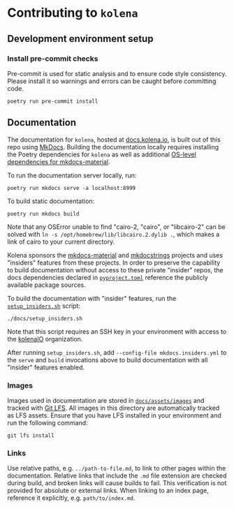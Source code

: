 # Contributing to `kolena`

## Development environment setup

### Install pre-commit checks

Pre-commit is used for static analysis and to ensure code style consistency. Please install it so warnings and
errors can be caught before committing code.

```
poetry run pre-commit install
```

## Documentation

The documentation for `kolena`, hosted at [docs.kolena.io](https://docs.kolena.io/), is built out of this repo using
[MkDocs](https://www.mkdocs.org/).
Building the documentation locally requires installing the Poetry dependencies for `kolena` as well as additional
[OS-level dependencies for mkdocs-material](https://squidfunk.github.io/mkdocs-material/plugins/requirements/image-processing/#cairo-graphics).

To run the documentation server locally, run:

```
poetry run mkdocs serve -a localhost:8999
```

To build static documentation:

```
poetry run mkdocs build
```

Note that any OSError unable to find "cairo-2, "cairo", or "libcairo-2" can be solved with
`ln -s /opt/homebrew/lib/libcairo.2.dylib .`, which makes a link of cairo to your current directory.

Kolena sponsors the [mkdocs-material](https://squidfunk.github.io/mkdocs-material/) and
[mkdocstrings](https://mkdocstrings.github.io/) projects and uses "insiders" features from these projects. In order to
preserve the capability to build documentation without access to these private "insider" repos, the docs dependencies
declared in [`pyproject.toml`](pyproject.toml) reference the publicly available package sources.

To build the documentation with "insider" features, run the [`setup_insiders.sh`](docs/setup_insiders.sh) script:

```
./docs/setup_insiders.sh
```

Note that this script requires an SSH key in your environment with access to the [kolenaIO](https://github.com/kolenaIO)
organization.

After running `setup_insiders.sh`, add `--config-file mkdocs.insiders.yml` to the `serve` and `build` invocations above
to build documentation with all "insider" features enabled.

### Images

Images used in documentation are stored in [`docs/assets/images`](docs/assets/images) and tracked with
[Git LFS](https://git-lfs.com/). All images in this directory are automatically tracked as LFS assets. Ensure that you
have LFS installed in your environment and run the following command:

```shell
git lfs install
```

### Links

Use relative paths, e.g. `../path-to-file.md`, to link to other pages within the documentation. Relative links that
include the `.md` file extension are checked during build, and broken links will cause builds to fail. This verification
is not provided for absolute or external links. When linking to an index page, reference it explicitly, e.g.
`path/to/index.md`.
